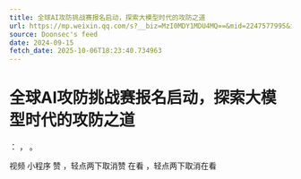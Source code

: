 ```yaml
---
title: 全球AI攻防挑战赛报名启动，探索大模型时代的攻防之道
url: https://mp.weixin.qq.com/s?__biz=MzI0MDY1MDU4MQ==&mid=2247577995&idx=1&sn=ea3b135553f18c5f72e3ede22874b94d
source: Doonsec's feed
date: 2024-09-15
fetch_date: 2025-10-06T18:23:40.734963
---
```


# 全球AI攻防挑战赛报名启动，探索大模型时代的攻防之道

：
，
。

视频
小程序
赞
，轻点两下取消赞
在看
，轻点两下取消在看